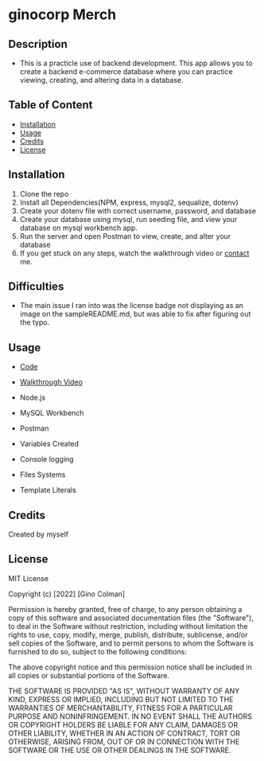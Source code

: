 # ginocorp Merch

## Description

* This is a practicle use of backend development. This app allows you to create a backend e-commerce database where you can practice viewing, creating, and altering data in a database.

## Table of Content

* [Installation](#installation) 
* [Usage](#usage) 
* [Credits](#credits) 
* [License](#license)

## Installation

1. Clone the repo
2. Install all Dependencies(NPM, express, mysql2, sequalize, dotenv)
3. Create your dotenv file with correct username, password, and database
4. Create your database using mysql, run seeding file, and view your database on mysql workbench app.
5. Run the server and open Postman to view, create, and alter your database
6. If you get stuck on any steps, watch the walkthrough video or [contact](mailto:gdcolman95@gmail.com) me. 

## Difficulties
* The main issue I ran into was the license badge not displaying as an image on the sampleREADME.md, but was able to fix after figuring out the typo. 

## Usage

* [Code](https://github.com/ginocorp/ginocorp_merch/tree/master/Develop)
* [Walkthrough Video](https://drive.google.com/file/d/1o9Pb0H-dQ1KsYCMB2hx7r_steZQU4srt/view)

* Node.js
* MySQL Workbench
* Postman
* Variables Created
* Console logging
* Files Systems
* Template Literals

## Credits

Created by myself

## License

MIT License

Copyright (c) [2022] [Gino Colman]

Permission is hereby granted, free of charge, to any person obtaining a copy
of this software and associated documentation files (the "Software"), to deal
in the Software without restriction, including without limitation the rights
to use, copy, modify, merge, publish, distribute, sublicense, and/or sell
copies of the Software, and to permit persons to whom the Software is
furnished to do so, subject to the following conditions:

The above copyright notice and this permission notice shall be included in all
copies or substantial portions of the Software.

THE SOFTWARE IS PROVIDED "AS IS", WITHOUT WARRANTY OF ANY KIND, EXPRESS OR
IMPLIED, INCLUDING BUT NOT LIMITED TO THE WARRANTIES OF MERCHANTABILITY,
FITNESS FOR A PARTICULAR PURPOSE AND NONINFRINGEMENT. IN NO EVENT SHALL THE
AUTHORS OR COPYRIGHT HOLDERS BE LIABLE FOR ANY CLAIM, DAMAGES OR OTHER
LIABILITY, WHETHER IN AN ACTION OF CONTRACT, TORT OR OTHERWISE, ARISING FROM,
OUT OF OR IN CONNECTION WITH THE SOFTWARE OR THE USE OR OTHER DEALINGS IN THE
SOFTWARE.
